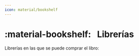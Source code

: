 ```yaml
---
icon: material/bookshelf
---
```


# :material-bookshelf: &nbsp; Librerías

Librerías en las que se puede comprar el libro:

<div id="map" style="height: 400px;"></div>

<script>
  // Initialize map centered on your area
  var map = L.map('map').setView([43.08979662484121, -2.3163293251120227], 15);

  // Add base tiles (OpenStreetMap)
  L.tileLayer('https://{s}.tile.openstreetmap.org/{z}/{x}/{y}.png', {
    attribution: '&copy; OpenStreetMap contributors'
  }).addTo(map);

  // Add markers for each shop
  var sites = [
    { name: "Librería Legazpi", address: "Soraluze 4, Zumarraga", coords: [43.09076646470659, -2.3140156339150932] },
    { name: "Librería Urki", address: "Secundino Esnaola 3, Zumarraga", coords: [43.088030455030015, -2.3199658610375185] },
    { name: "Librería Aresti", address: "Labeaga 41, Urretxu", coords: [43.08928798995817, -2.319368241611099] }
  ];

  sites.forEach(site => {
    L.marker(site.coords)
      .addTo(map)
      .bindPopup(`<b>${site.name}</b><br>${site.address}`)
      //.bindTooltip(site.name, { 
      //  permanent: true, 
      //  direction: 'right',   // can be 'top', 'bottom', 'left', 'right', or 'auto'
      //  offset: [5, 0],       // slight horizontal offset
      //  opacity: 0.8          // optional, to make it less intrusive
      //});
  });
</script>

